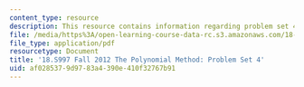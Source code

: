 ```yaml
---
content_type: resource
description: This resource contains information regarding problem set 4.
file: /media/https%3A/open-learning-course-data-rc.s3.amazonaws.com/18-s997-the-polynomial-method-fall-2012/af0285379d9783a4390e410f32767b91_MIT18_S997F12_pset4.pdf
file_type: application/pdf
resourcetype: Document
title: '18.S997 Fall 2012 The Polynomial Method: Problem Set 4'
uid: af028537-9d97-83a4-390e-410f32767b91
---
```

